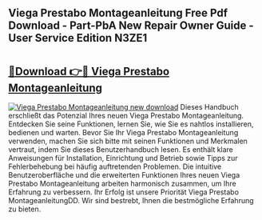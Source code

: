 ## Viega Prestabo Montageanleitung Free Pdf Download - Part-PbA New Repair Owner Guide - User Service Edition N3ZE1

# <h2><a href="http://df8jc0.blite.top/?on=Viega+Prestabo+Montageanleitung">🔗Download 👉🔴 Viega Prestabo Montageanleitung</a></h2>

[![Viega Prestabo Montageanleitung new download](https://i.imgur.com/lujVjoI.png)](http://df8jc0.blite.top/?on=Viega+Prestabo+Montageanleitung)
Dieses Handbuch erschließt das Potenzial Ihres neuen Viega Prestabo Montageanleitung. Entdecken Sie seine Funktionen, lernen Sie, wie Sie es nahtlos installieren, bedienen und warten. Bevor Sie Ihr Viega Prestabo Montageanleitung verwenden, machen Sie sich bitte mit seinen Funktionen und Merkmalen vertraut, indem Sie dieses Benutzerhandbuch lesen. Es enthält klare Anweisungen für Installation, Einrichtung und Betrieb sowie Tipps zur Fehlerbehebung bei häufig auftretenden Problemen. Die intuitive Benutzeroberfläche und die erweiterten Funktionen Ihres neuen Viega Prestabo Montageanleitung arbeiten harmonisch zusammen, um Ihre Erfahrung zu verbessern. Ihr Erfolg ist unsere Priorität Viega Prestabo MontageanleitungDD. Wir sind bestrebt, Ihnen die bestmögliche Erfahrung zu bieten.
